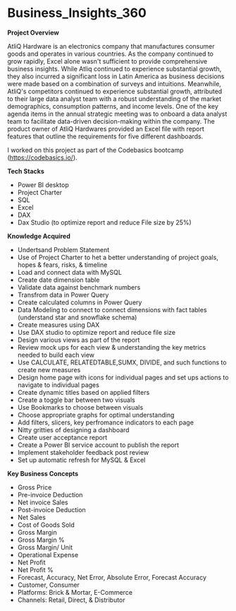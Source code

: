 # Business_Insights_360

**Project Overview**

AtliQ Hardware is an electronics company that manufactures consumer goods and operates in various countries. As the company continued to grow rapidly, Excel alone wasn't sufficient to provide comprehensive business insights. While Atliq continued to experience substantial growth, they also incurred a significant loss in Latin America as business decisions were made based on a combination of surveys and intuitions. Meanwhile, AtliQ's competitors continued to experience substantial growth, attributed to their large data analyst team with a robust understanding of the market demographics, consumption patterns, and income levels. One of the key agenda items in the annual strategic meeting was to onboard a data analyst team to facilitate data-driven decision-making within the company. The product owner of AtliQ Hardwares provided an Excel file with report features that outline the requirements for five different dashboards.

I worked on this project as part of the Codebasics bootcamp (https://codebasics.io/).

**Tech Stacks**
* Power BI desktop
* Project Charter
* SQL
* Excel
* DAX
* Dax Studio (to optimize report and reduce File size by 25%)

**Knowledge Acquired**
* Undertsand Problem Statement
* Use of Project Charter to het a better understanding of project goals, hopes & fears, risks, & timeline
* Load and connect data with MySQL
* Create date dimension table
* Validate data against benchmark numbers
* Transfrom data in Power Query
* Create calculated columns in Power Query
* Data Modeling to connect to connect dimensions with fact tables (understand star and snowflake schema)
* Create measures using DAX
* Use DAX studio to optimize report and reduce file size
* Design various views as part of the report
* Review mock ups for each view & understanding the key metrics needed to build each view
* Use CALCULATE, RELATEDTABLE,SUMX, DIVIDE, and such functions to create new measures
* Design home page with icons for individual pages and set ups actions to navigate to individual pages
* Create dynamic titles based on applied filters
* Create a toggle bar between two visuals
* Use Bookmarks to choose between visuals
* Choose appropriate graphs for optimal understanding
* Add filters, slicers, key perfromance indicators to each page
* Nitty gritties of designing a dashboard
* Create user acceptance report
* Create a Power BI service account to publish the report
* Implement stakeholder feedback post review
* Set up automatic refresh for MySQL & Excel


**Key Business Concepts**
* Gross Price
* Pre-invoice Deduction
* Net invoice Sales
* Post-invoice Deduction
* Net Sales
* Cost of Goods Sold
* Gross Margin
* Gross Margin %
* Gross Margin/ Unit
* Operational Expense
* Net Profit
* Net Profit %
* Forecast, Accuracy, Net Error, Absolute Error, Forecast Accuracy
* Customer, Consumer
* Platforms: Brick & Mortar, E-Commerce
* Channels: Retail, Direct, & Distributor
